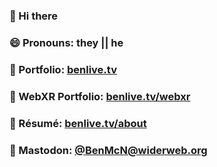 ### 👋 Hi there 
### 😄 Pronouns: they || he
### 💼 Portfolio: [benlive.tv](https://benlive.tv "Portfolio of Ben McNulty")
### 🥽 WebXR Portfolio: [benlive.tv/webxr](https://benlive.tv/webxr "WebXR Portfolio of Ben McNulty")
### 🏢 Résumé: [benlive.tv/about](https://benlive.tv/about "Ben McNulty's Résumé")
### 🐘 Mastodon: [@BenMcN@widerweb.org](https://widerweb.org/@BenMcN "@BenMcN@widerweb.org")

<!--
**benmcnulty/benmcnulty** is a ✨ _special_ ✨ repository because its `README.md` (this file) appears on your GitHub profile.

Here are some ideas to get you started:

- 🔭 I’m currently working on ...
- 🌱 I’m currently learning ...
- 👯 I’m looking to collaborate on ...
- 🤔 I’m looking for help with ...
- 💬 Ask me about ...
- 📫 How to reach me: ...
- 😄 Pronouns: ...
- ⚡ Fun fact: ...
-->
